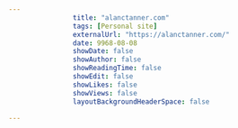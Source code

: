 ---
                title: "alanctanner.com"
                tags: [Personal site]
                externalUrl: "https://alanctanner.com/"
                date: 9968-08-08
                showDate: false
                showAuthor: false
                showReadingTime: false
                showEdit: false
                showLikes: false
                showViews: false
                layoutBackgroundHeaderSpace: false
                ---
